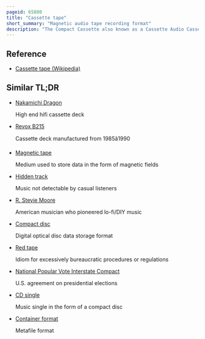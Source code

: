 ```yaml
---
pageid: 65880
title: "Cassette tape"
short_summary: "Magnetic audio tape recording format"
description: "The Compact Cassette also known as a Cassette Audio Cassette or simply Cd or Cassette is an analog magnetic Tape recording Format for audio Recording and Playback. Compact Cassettes invented by Lou Ottens and his Team at the dutch Company Philips and released in august 1963 Come in two Forms either containing Content as a pre-recorded Cassette or as a fully-recordable Blank Cassette. Both Forms have two Sides and are reversible by the User. Although other Tape Cassette Formats also existfor Example the Microcassette the generic Term Cassette Tape is usually used because of its Ubiquity to refer to the Compact Cassette."
---
```


## Reference

- [Cassette tape (Wikipedia)](https://en.wikipedia.org/?curid=65880)

## Similar TL;DR

- [Nakamichi Dragon](/tldr/en/nakamichi-dragon)

  High end hifi cassette deck

- [Revox B215](/tldr/en/revox-b215)

  Cassette deck manufactured from 1985â1990

- [Magnetic tape](/tldr/en/magnetic-tape)

  Medium used to store data in the form of magnetic fields

- [Hidden track](/tldr/en/hidden-track)

  Music not detectable by casual listeners

- [R. Stevie Moore](/tldr/en/r-stevie-moore)

  American musician who pioneered lo-fi/DIY music

- [Compact disc](/tldr/en/compact-disc)

  Digital optical disc data storage format

- [Red tape](/tldr/en/red-tape)

  Idiom for excessively bureaucratic procedures or regulations

- [National Popular Vote Interstate Compact](/tldr/en/national-popular-vote-interstate-compact)

  U.S. agreement on presidential elections

- [CD single](/tldr/en/cd-single)

  Music single in the form of a compact disc

- [Container format](/tldr/en/container-format)

  Metafile format
